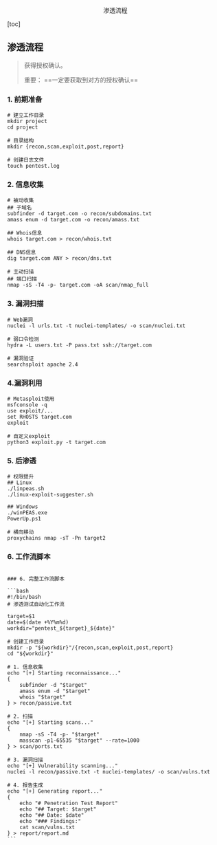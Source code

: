 <center>渗透流程</center>



[toc]







## 渗透流程

> 获得授权确认。
>
> 重要： ==一定要获取到对方的授权确认==







### 1. 前期准备

```shell
# 建立工作目录
mkdir project
cd project

# 目录结构
mkdir {recon,scan,exploit,post,report}

# 创建日志文件
touch pentest.log
```





### 2. 信息收集

```shell
# 被动收集
## 子域名 
subfinder -d target.com -o recon/subdomains.txt
amass enum -d target.com -o recon/amass.txt

## Whois信息
whois target.com > recon/whois.txt

## DNS信息
dig target.com ANY > recon/dns.txt

# 主动扫描
## 端口扫描
nmap -sS -T4 -p- target.com -oA scan/nmap_full
```





### 3. 漏洞扫描

```shell
# Web漏洞
nuclei -l urls.txt -t nuclei-templates/ -o scan/nuclei.txt

# 弱口令检测
hydra -L users.txt -P pass.txt ssh://target.com

# 漏洞验证
searchsploit apache 2.4
```







### 4.漏洞利用

```shell
# Metasploit使用
msfconsole -q
use exploit/...
set RHOSTS target.com
exploit

# 自定义exploit
python3 exploit.py -t target.com
```





### 5. 后渗透

```shell
# 权限提升
## Linux
./linpeas.sh
./linux-exploit-suggester.sh

## Windows
./winPEAS.exe
PowerUp.ps1

# 横向移动
proxychains nmap -sT -Pn target2
```





### 6. 工作流脚本

````shell

### 6. 完整工作流脚本

```bash
#!/bin/bash
# 渗透测试自动化工作流

target=$1
date=$(date +%Y%m%d)
workdir="pentest_${target}_${date}"

# 创建工作目录
mkdir -p "${workdir}"/{recon,scan,exploit,post,report}
cd "${workdir}"

# 1. 信息收集
echo "[+] Starting reconnaissance..."
{
    subfinder -d "$target"
    amass enum -d "$target"
    whois "$target"
} > recon/passive.txt

# 2. 扫描
echo "[+] Starting scans..."
{
    nmap -sS -T4 -p- "$target"
    masscan -p1-65535 "$target" --rate=1000
} > scan/ports.txt

# 3. 漏洞扫描
echo "[+] Vulnerability scanning..."
nuclei -l recon/passive.txt -t nuclei-templates/ -o scan/vulns.txt

# 4. 报告生成
echo "[+] Generating report..."
{
    echo "# Penetration Test Report"
    echo "## Target: $target"
    echo "## Date: $date"
    echo "### Findings:"
    cat scan/vulns.txt
} > report/report.md
```

````


